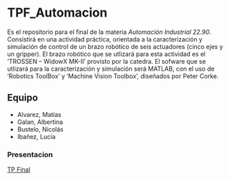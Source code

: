 # TPF_Automacion

Es el repositorio para el final de la materia _Automación Industrial 22.90_. Consistirá en una actividad práctica, orientada a
la caracterización y simulación de control de un brazo robótico de seis actuadores (cinco ejes y un
gripper). El brazo robótico que se utlizará para esta actividad es el ‘TROSSEN – WidowX MK-II’
provisto por la catedra. El sofware que se utlizará para la caracterización y simulación será MATLAB, con el uso de ‘Robotics ToolBox’ y ‘Machine Vision Toolbox’, diseñados por Peter Corke.


## Equipo

-   Alvarez, Matías
-   Galan, Albertina
-   Bustelo, Nicolás
-   Ibañez, Lucía


### Presentacion 

[TP Final](https://www.canva.com/design/DAGYQTuXs9g/iCDhz5jp1lKypZeDng02Tg/edit?utm_content=DAGYQTuXs9g&utm_campaign=designshare&utm_medium=link2&utm_source=sharebutton)
